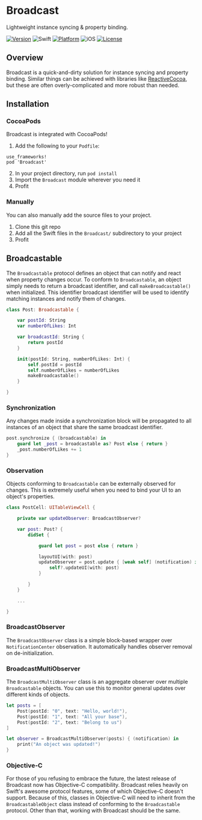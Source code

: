 # Broadcast
Lightweight instance syncing & property binding.

[![Version](https://img.shields.io/cocoapods/v/Broadcast.svg?style=flat)](http://cocoapods.org/pods/Broadcast)
![Swift](https://img.shields.io/badge/Swift-4.0-orange.svg)
[![Platform](https://img.shields.io/cocoapods/p/Broadcast.svg?style=flat)](http://cocoapods.org/pods/Broadcast)
![iOS](https://img.shields.io/badge/iOS-10,%2011-blue.svg)
[![License](https://img.shields.io/cocoapods/l/Broadcast.svg?style=flat)](http://cocoapods.org/pods/Broadcast)

## Overview
Broadcast is a quick-and-dirty solution for instance syncing and property binding. Similar things can be achieved with libraries
like [ReactiveCocoa](https://github.com/ReactiveCocoa/ReactiveCocoa), but these are often overly-complicated and more robust than needed.

## Installation
### CocoaPods
Broadcast is integrated with CocoaPods!

1. Add the following to your `Podfile`:
```
use_frameworks!
pod 'Broadcast'
```
2. In your project directory, run `pod install`
3. Import the `Broadcast` module wherever you need it
4. Profit

### Manually
You can also manually add the source files to your project.

1. Clone this git repo
2. Add all the Swift files in the `Broadcast/` subdirectory to your project
3. Profit

## Broadcastable
The `Broadcastable` protocol defines an object that can notify and react when property changes occur.
To conform to `Broadcastable`, an object simply needs to return a broadcast identifier, and call `makeBroadcastable()` when initialized.
This identifier broadcast identifier will be used to identify matching instances and notify them of changes.

```swift
class Post: Broadcastable {

    var postId: String
    var numberOfLikes: Int

    var broadcastId: String {
        return postId
    }

    init(postId: String, numberOfLikes: Int) {
        self.postId = postId
        self.numberOfLikes = numberOfLikes
        makeBroadcastable()
    }

}
```

### Synchronization
Any changes made inside a synchronization block will be propagated to all instances of an object that share the same broadcast identifier.

```swift
post.synchronize { (broadcastable) in
    guard let _post = broadcastable as? Post else { return }
    _post.numberOfLikes += 1
}
```

### Observation
Objects conforming to `Broadcastable` can be externally observed for changes. This is extremely useful when you need to bind your UI to an object's properties.

```swift
class PostCell: UITableViewCell {

    private var updateObserver: BroadcastObserver?

    var post: Post? {
        didSet {

            guard let post = post else { return }

            layoutUI(with: post)
            updateObserver = post.update { [weak self] (notification) in
                self?.updateUI(with: post)
            }

        }
    }

    ...

}
```

### BroadcastObserver
The `BroadcastObserver` class is a simple block-based wrapper over `NotificationCenter` observation. It automatically handles observer removal on de-initialization.

### BroadcastMultiObserver
The `BroadcastMultiObserver` class is an aggregate observer over multiple `Broadcastable` objects. You can use this to monitor general updates over different kinds of objects.

```swift
let posts = [
    Post(postId: "0", text: "Hello, world!"),
    Post(postId: "1", text: "All your base"),
    Post(postId: "2", text: "Belong to us")
]

let observer = BroadcastMultiObserver(posts) { (notification) in
    print("An object was updated!")
}
```

### Objective-C
For those of you refusing to embrace the future, the latest release of Broadcast now has Objective-C compatibility. Broadcast relies heavily on Swift's awesome protocol features, some of which Objective-C doesn't support. Because of this, classes in Objective-C will need to inherit from the `BroadcastableObject` class instead of conforming to the `Broadcastable` protocol. Other than that, working with Broadcast should be the same.
